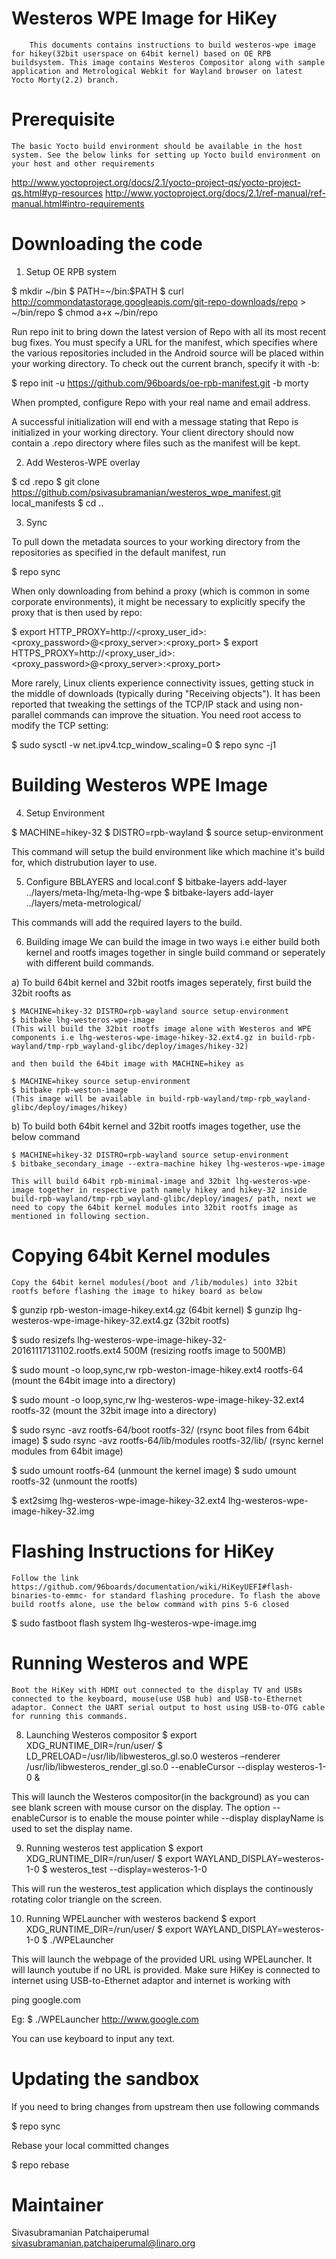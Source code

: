 # Westeros WPE Image for HiKey
		This documents contains instructions to build westeros-wpe image for hikey(32bit userspace on 64bit kernel) based on OE RPB buildsystem. This image contains Westeros Compositor along with sample application and Metrological Webkit for Wayland browser on latest  Yocto Morty(2.2) branch.

# Prerequisite
	The basic Yocto build environment should be available in the host system. See the below links for setting up Yocto build environment on your host and other requirements
http://www.yoctoproject.org/docs/2.1/yocto-project-qs/yocto-project-qs.html#yp-resources http://www.yoctoproject.org/docs/2.1/ref-manual/ref-manual.html#intro-requirements 

# Downloading the code
1) Setup OE RPB system

$ mkdir ~/bin
$ PATH=~/bin:$PATH
$ curl http://commondatastorage.googleapis.com/git-repo-downloads/repo > ~/bin/repo
$ chmod a+x ~/bin/repo

Run repo init to bring down the latest version of Repo with all its most recent bug fixes. You must specify a URL for the manifest, which specifies where the various repositories included in the Android source will be placed within your working directory. To check out the current branch, specify it with -b:

$ repo init -u https://github.com/96boards/oe-rpb-manifest.git -b morty

When prompted, configure Repo with your real name and email address.

A successful initialization will end with a message stating that Repo is initialized in your working directory. Your client directory should now contain a .repo directory where files such as the manifest will be kept.

2) Add Westeros-WPE overlay

$ cd .repo
$ git clone https://github.com/psivasubramanian/westeros_wpe_manifest.git local_manifests
$  cd ..

3) Sync

To pull down the metadata sources to your working directory from the repositories as specified in the default manifest, run

$ repo sync

When only downloading from behind a proxy (which is common in some corporate environments), it might be necessary to explicitly specify the proxy that is then used by repo:

$ export HTTP_PROXY=http://<proxy_user_id>:<proxy_password>@<proxy_server>:<proxy_port>
$ export HTTPS_PROXY=http://<proxy_user_id>:<proxy_password>@<proxy_server>:<proxy_port>

More rarely, Linux clients experience connectivity issues, getting stuck in the middle of downloads (typically during "Receiving objects"). It has been reported that tweaking the settings of the TCP/IP stack and using non-parallel commands can improve the situation. You need root access to modify the TCP setting:

$ sudo sysctl -w net.ipv4.tcp_window_scaling=0
$ repo sync -j1

# Building Westeros WPE Image
4) Setup Environment

$ MACHINE=hikey-32
$ DISTRO=rpb-wayland
$ source setup-environment

This command will setup the build environment like which machine it's build for, which distrubution layer to use. 

5) Configure BBLAYERS and local.conf
$ bitbake-layers add-layer ../layers/meta-lhg/meta-lhg-wpe
$ bitbake-layers add-layer ../layers/meta-metrological/

This commands will add the required layers to the build.

6) Building image
	We can build the image in two ways i.e either build both kernel and rootfs images together in single build command or seperately with different build commands.

a) To build 64bit kernel and 32bit rootfs images seperately, first build the 32bit roofts as 

	$ MACHINE=hikey-32 DISTRO=rpb-wayland source setup-environment
	$ bitbake lhg-westeros-wpe-image   		
	(This will build the 32bit rootfs image alone with Westeros and WPE components i.e lhg-westeros-wpe-image-hikey-32.ext4.gz in build-rpb-wayland/tmp-rpb_wayland-glibc/deploy/images/hikey-32)

	and then build the 64bit image with MACHINE=hikey as 

	$ MACHINE=hikey source setup-environment
	$ bitbake rpb-weston-image
	(This image will be available in build-rpb-wayland/tmp-rpb_wayland-glibc/deploy/images/hikey)
 
b) To build both 64bit kernel and 32bit rootfs images together, use the below command

	$ MACHINE=hikey-32 DISTRO=rpb-wayland source setup-environment
	$ bitbake_secondary_image --extra-machine hikey lhg-westeros-wpe-image

	This will build 64bit rpb-minimal-image and 32bit lhg-westeros-wpe-image together in respective path namely hikey and hikey-32 inside build-rpb-wayland/tmp-rpb_wayland-glibc/deploy/images/ path, next we need to copy the 64bit kernel modules into 32bit rootfs image as mentioned in following section.

# Copying 64bit Kernel modules
	Copy the 64bit kernel modules(/boot and /lib/modules) into 32bit rootfs before flashing the image to hikey board as below

$ gunzip rpb-weston-image-hikey.ext4.gz	(64bit kernel)
$ gunzip lhg-westeros-wpe-image-hikey-32.ext4.gz		(32bit rootfs)

$ sudo resizefs lhg-westeros-wpe-image-hikey-32-20161117131102.rootfs.ext4 500M	(resizing rootfs image to 500MB)

$ sudo mount -o loop,sync,rw rpb-weston-image-hikey.ext4 rootfs-64 (mount the 64bit image into a directory)

$ sudo mount -o loop,sync,rw lhg-westeros-wpe-image-hikey-32.ext4 rootfs-32 (mount the 32bit image into a directory)

$ sudo rsync -avz rootfs-64/boot rootfs-32/ (rsync boot files from 64bit image)
$ sudo rsync -avz rootfs-64/lib/modules rootfs-32/lib/ (rsync kernel modules from 64bit image)

$ sudo umount rootfs-64 (unmount the kernel image)
$ sudo umount rootfs-32 (unmount the rootfs)

$ ext2simg lhg-westeros-wpe-image-hikey-32.ext4 lhg-westeros-wpe-image-hikey-32.img


# Flashing Instructions for HiKey
	Follow the link https://github.com/96boards/documentation/wiki/HiKeyUEFI#flash-binaries-to-emmc- for standard flashing procedure. To flash the above build rootfs alone, use the below command with pins 5-6 closed

$ sudo fastboot flash system lhg-westeros-wpe-image.img

# Running Westeros and WPE
	Boot the HiKey with HDMI out connected to the display TV and USBs connected to the keyboard, mouse(use USB hub) and USB-to-Ethernet adaptor. Connect the UART serial output to host using USB-to-OTG cable for running this commands.

8) Launching Westeros compositor
$ export XDG_RUNTIME_DIR=/run/user/
$ LD_PRELOAD=/usr/lib/libwesteros_gl.so.0 westeros –renderer /usr/lib/libwesteros_render_gl.so.0 --enableCursor --display westeros-1-0 &

This will launch the Westeros compositor(in the background) as you can see blank screen with mouse cursor on the display. The option --enableCursor is to enable the mouse pointer while --display displayName is used to set the display name.

9) Running westeros test application
$ export XDG_RUNTIME_DIR=/run/user/
$ export WAYLAND_DISPLAY=westeros-1-0
$ westeros_test --display=westeros-1-0

This will run the westeros_test application which displays the continously rotating color triangle on the screen.

10) Running WPELauncher with westeros backend
$ export XDG_RUNTIME_DIR=/run/user/
$ export WAYLAND_DISPLAY=westeros-1-0
$ ./WPELauncher <URL>

This will launch the webpage of the provided URL using WPELauncher. It will launch youtube if no URL is provided. Make sure HiKey is connected to internet using USB-to-Ethernet adaptor and internet is working with

ping google.com

Eg:
$ ./WPELauncher http://www.google.com

You can use keyboard to input any text.

# Updating the sandbox

If you need to bring changes from upstream then use following commands

$ repo sync

Rebase your local committed changes

$ repo rebase

# Maintainer

Sivasubramanian Patchaiperumal sivasubramanian.patchaiperumal@linaro.org
